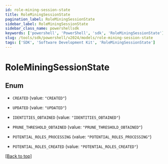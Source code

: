 ```yaml
---
id: role-mining-session-state
title: RoleMiningSessionState
pagination_label: RoleMiningSessionState
sidebar_label: RoleMiningSessionState
sidebar_class_name: powershellsdk
keywords: ['powershell', 'PowerShell', 'sdk', 'RoleMiningSessionState'] 
slug: /tools/sdk/powershell/v2024/models/role-mining-session-state
tags: ['SDK', 'Software Development Kit', 'RoleMiningSessionState']
---
```



# RoleMiningSessionState

## Enum


* `CREATED` (value: `"CREATED"`)

* `UPDATED` (value: `"UPDATED"`)

* `IDENTITIES_OBTAINED` (value: `"IDENTITIES_OBTAINED"`)

* `PRUNE_THRESHOLD_OBTAINED` (value: `"PRUNE_THRESHOLD_OBTAINED"`)

* `POTENTIAL_ROLES_PROCESSING` (value: `"POTENTIAL_ROLES_PROCESSING"`)

* `POTENTIAL_ROLES_CREATED` (value: `"POTENTIAL_ROLES_CREATED"`)


[[Back to top]](#) 

